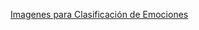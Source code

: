 [Imagenes para Clasificación de Emociones](https://github.com/Jesricval/InteligenciaArtificial/blob/bb0f32478fd8687efdc3bd208c78ad09c989e6d8/Unidad%204/Imagenes%20para%20Clasificaci%C3%B3n%20de%20Emociones.pdf)
